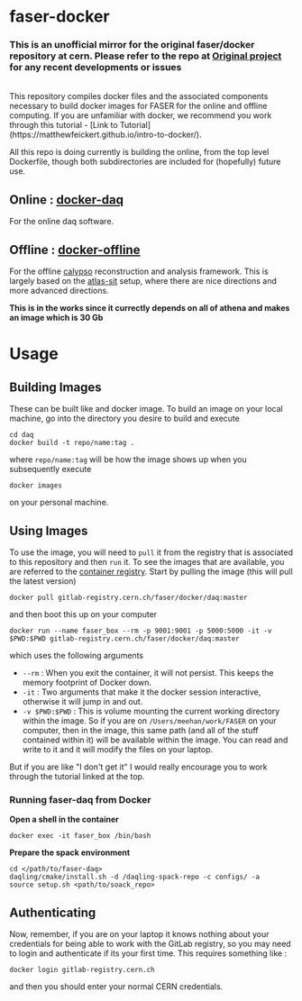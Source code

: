 # faser-docker

### __This is an unofficial mirror for the original faser/docker repository at cern. Please refer to the repo at [Original project](https://gitlab.cern.ch/faser/docker) for any recent developments or issues__
<br>
This repository compiles docker files and the associated components necessary to 
build docker images for FASER for the online and offline computing.  If you are 
unfamiliar with docker, we recommend you work through this tutorial - [Link to Tutorial](https://matthewfeickert.github.io/intro-to-docker/).

All this repo is doing currently is building the online, from the top level Dockerfile, though both subdirectories are included for (hopefully) future use.

## Online : [docker-daq](./docker-daq)
For the online daq software.

## Offline : [docker-offline](./docker-offline)
For the offline [calypso](https://gitlab.cern.ch/faser/calypso) reconstruction 
and analysis framework.  This is largely based on the [atlas-sit](https://gitlab.cern.ch/atlas-sit/docker/tree/master)
setup, where there are nice directions and more advanced directions.

**This is in the works since it currectly depends on all of athena and makes an image which is 30 Gb**

# Usage

## Building Images
These can be built like and docker image.  To build an image on your local machine,
go into the directory you desire to build and execute
```
cd daq
docker build -t repo/name:tag .
```
where `repo/name:tag` will be how the image shows up when you subsequently execute
```
docker images
```
on your personal machine.

## Using Images
To use the image, you will need to `pull` it from the registry that is associated
to this repository and then `run` it.  To see the images that are available, you
are referred to the [container registry](https://gitlab.cern.ch/faser/docker/container_registry).
Start by pulling the image (this will pull the latest version)
```
docker pull gitlab-registry.cern.ch/faser/docker/daq:master
```
and then boot this up on your computer
```
docker run --name faser_box --rm -p 9001:9001 -p 5000:5000 -it -v $PWD:$PWD gitlab-registry.cern.ch/faser/docker/daq:master
```
which uses the following arguments
  - `--rm` : When you exit the container, it will not persist.  This keeps the memory footprint of Docker down.
  - `-it` : Two arguments that make it the docker session interactive, otherwise it will jump in and out.
  - `-v $PWD:$PWD` : This is volume mounting the current working directory within the image.  So if you are on `/Users/meehan/work/FASER` on your computer, then in the image, this same path (and all of the stuff contained within it) will be available within the image.  You can read and write to it and it will modify the files on your laptop.

But if you are like "I don't get it" I would really encourage you to work through the tutorial linked at the top.

### __Running faser-daq from Docker__
__Open a shell in the container__
```
docker exec -it faser_box /bin/bash
```
__Prepare the spack environment__
```
cd </path/to/faser-daq>
daqling/cmake/install.sh -d /daqling-spack-repo -c configs/ -a
source setup.sh <path/to/soack_repo>
```

## Authenticating
Now, remember, if you are on your laptop it knows nothing about your credentials for being able
to work with the GitLab registry, so you may need to login and authenticate if its your first time.
This requires something like :
```
docker login gitlab-registry.cern.ch
```
and then you should enter your normal CERN credentials.


